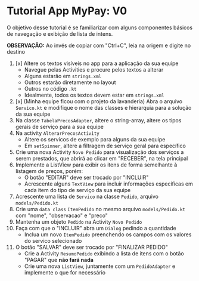 # Tutorial App MyPay: V0

O objetivo desse tutorial é se familiarizar com alguns componentes básicos de navegação e exibição de lista de intens.

**OBSERVAÇÃO:** Ao invés de copiar com "Ctrl+C", leia na origem e digite no destino

1. [x] Altere os textos visíveis no app para a aplicação da sua equipe 
   - Navegue pelas Activities e procure pelos textos a alterar
   - Alguns estarão em `strings.xml`
   - Outros estarão diretamente no layout
   - Outros no código `.kt`
   - Idealmente, todos os textos devem estar em `strings.xml`
2. [x] (Minha equipe ficou com o projeto da lavanderia) Abra o arquivo `Servico.kt` e modifique o nome das classes e hierarquia para a solução da sua equipe
3. Na classe `TabelaPrecosAdapter`, altere o string-array, altere os tipos gerais de serviço para a sua equipe
4. Na activity `AlterarPrecosActivity`
   - Altere os servicos de exemplo para alguns da sua equipe
   - Em `setSpinner`, altere a filtragem de serviço geral para específico
5. Crie uma nova Activity `Novo Pedido` para visualização dos serviços a serem prestados, que abrirá ao clicar em "RECEBER", na tela principal
6. Implemente a ListView para exibir os itens de forma semelhante à listagem de preços, porém:
   -  O botão "EDITAR" deve ser trocado por "INCLUIR"
   - Acrescente alguns `TextView` para incluir informações específicas em cada item do tipo de serviço da sua equipe
7. Acrescente uma lista de `Servico` na classe `Pedido`, arquivo `models/Pedido.kt`
8. Crie uma `data class` `ItemPedido` no mesmo arquivo `models/Pedido.kt` com "nome", "observacao" e "preco"
9. Mantenha um objeto `Pedido` na Activity `Novo Pedido`
10. Faça com que o "INCLUIR" abra um `Dialog`  pedindo a quantidade
    - Inclua um novo `ItemPedido` preenchendo os campos com os valores do servico selecionado
11. O botão "SALVAR" deve ser trocado por "FINALIZAR PEDIDO"
    - Crie a Activity `ResumoPedido` exibindo a lista de itens com o botão "PAGAR" que **não fará nada**
    - Crie uma nova `ListView`, juntamente com um `PedidoAdapter` e implemente o que for necessário

